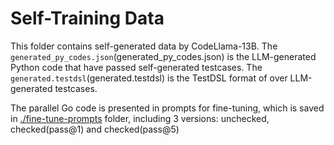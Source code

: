 # Self-Training Data

This folder contains self-generated data by CodeLlama-13B.
The `generated_py_codes.json`(generated_py_codes.json) is the LLM-generated Python code that have passed self-generated testcases.
The `generated.testdsl`(generated.testdsl) is the TestDSL format of over LLM-generated testcases.

The parallel Go code is presented in prompts for fine-tuning, which is saved in [./fine-tune-prompts](./fine-tune-prompts) folder, including 3 versions: unchecked, checked(pass@1) and checked(pass@5)
